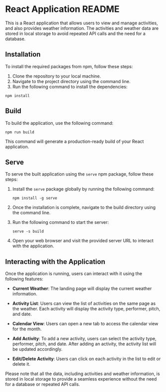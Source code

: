 # React Application README

This is a React application that allows users to view and manage activities, and also provides weather information. The activities and weather data are stored in local storage to avoid repeated API calls and the need for a database.

## Installation

To install the required packages from npm, follow these steps:

1. Clone the repository to your local machine.
2. Navigate to the project directory using the command line.
3. Run the following command to install the dependencies:

```
npm install
```

## Build

To build the application, use the following command:

```
npm run build
```

This command will generate a production-ready build of your React application.

## Serve

To serve the built application using the `serve` npm package, follow these steps:

1. Install the `serve` package globally by running the following command:

   ```
   npm install -g serve
   ```

2. Once the installation is complete, navigate to the build directory using the command line.

3. Run the following command to start the server:

   ```
   serve -s build
   ```

4. Open your web browser and visit the provided server URL to interact with the application.

## Interacting with the Application

Once the application is running, users can interact with it using the following features:

- **Current Weather**: The landing page will display the current weather information.

- **Activity List**: Users can view the list of activities on the same page as the weather. Each activity will display the activity type, performer, pitch, and date.

- **Calendar View**: Users can open a new tab to access the calendar view for the month.

- **Add Activity**: To add a new activity, users can select the activity type, performer, pitch, and date. After adding an activity, the activity list will be updated accordingly.

- **Edit/Delete Activity**: Users can click on each activity in the list to edit or delete it.

Please note that all the data, including activities and weather information, is stored in local storage to provide a seamless experience without the need for a database or repeated API calls.
